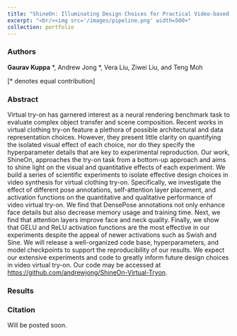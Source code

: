 ```yaml
---
title: "ShineOn: Illuminating Design Choices for Practical Video-based Virtual Try-on"
excerpt: "<br/><img src='/images/pipeline.png' width=500>"
collection: portfolio
---
```

### Authors
**Gaurav Kuppa** *, Andrew Jong *, Vera Liu, Ziwei Liu, and Teng Moh

[* denotes equal contribution]

### Abstract
Virtual try-on has garnered interest as a neural rendering benchmark task to evaluate complex object transfer and scene composition.
Recent works in virtual clothing try-on feature a plethora of possible architectural and data representation choices.
However, they present little clarity on quantifying the isolated visual effect of each choice, nor do they specify the hyperparameter details that are key
to experimental reproduction. Our work, ShineOn, approaches the try-on task from a bottom-up approach and aims to shine light on the visual and quantitative effects of each experiment. 
We build a series of scientific experiments to isolate effective design choices in video synthesis for virtual clothing try-on.
Specifically, we investigate the effect of different pose annotations, self-attention layer placement, and activation functions on the quantitative and qualitative performance of video virtual try-on. 
We find that DensePose annotations not only enhance face details but also decrease memory usage and training time.
Next, we find that attention layers improve face and neck quality. Finally, we show that GELU and ReLU activation functions are the most effective in our experiments despite the appeal of newer activations such as Swish and Sine.
We will release a well-organized code base, hyperparameters, and model checkpoints to support the reproducibility of our results.
We expect our extensive experiments and code to greatly inform future design choices in video virtual try-on. 
Our code may be accessed at https://github.com/andrewjong/ShineOn-Virtual-Tryon.

### Results

### Citation
Will be posted soon.